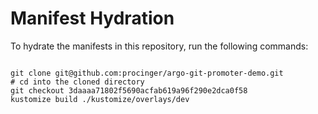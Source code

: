 
# Manifest Hydration

To hydrate the manifests in this repository, run the following commands:

```shell

git clone git@github.com:procinger/argo-git-promoter-demo.git
# cd into the cloned directory
git checkout 3daaaa71802f5690acfab619a96f290e2dca0f58
kustomize build ./kustomize/overlays/dev
```